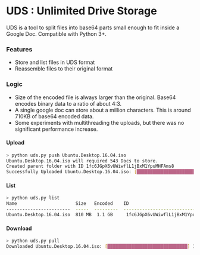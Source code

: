 # UDS : Unlimited Drive Storage

UDS is a tool to split files into base64 parts small enough to fit inside a Google Doc. Compatible with Python 3+.

### Features
  - Store and list files in UDS format
  - Reassemble files to their original format

### Logic
  - Size of the encoded file is always larger than the original. Base64 encodes binary data to a ratio of about 4:3. 
  - A single google doc can store about a million characters. This is around 710KB of base64 encoded data.
  - Some experiments with multithreading the uploads, but there was no significant performance increase. 

#### Upload
```sh
> python uds.py push Ubuntu.Desktop.16.04.iso
Ubuntu.Desktop.16.04.iso will required 543 Docs to store.
Created parent folder with ID 1fc6JGpX6vUWiwflL1jBxM1YpuMHFAms8
Successfully Uploaded Ubuntu.Desktop.16.04.iso: [██████████████████████████████] 100%
```
#### List
```sh
> python uds.py list
Name                      Size   Encoded    ID
------------------------  -----  ---------  ---------------------------------
Ubuntu.Desktop.16.04.iso  810 MB  1.1 GB     1fc6JGpX6vUWiwflL1jBxM1YpuMHFAms8
```

#### Download
```sh
> python uds.py pull 
Downloaded Ubuntu.Desktop.16.04.iso: [██████████████████████████████] 100%
```